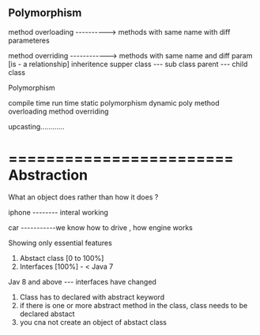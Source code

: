 


## Polymorphism



method overloading ----------> methods with same name with diff parameteres

method overriding ------------> methods with same name and diff param [is - a relationship]
inheritence 
supper class --- sub class
parent --- child class



Polymorphism 

compile time                        run time
static polymorphism             dynamic poly
method overloading                  method overriding



upcasting............



========================
Abstraction
========================

What an object does rather than how it does ?


iphone -------- interal working


car -----------we know how to drive , how engine works

Showing only essential features

1. Abstact class [0 to 100%]
2. Interfaces [100%] - < Java 7


Jav 8 and above --- interfaces have changed


1. Class has to declared with abstract keyword
2. if there is one or more abstract method in the class, class needs to be declared abstact
3. you cna not create an object of abstact class

